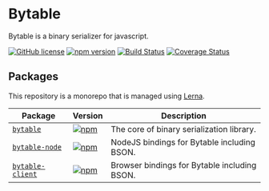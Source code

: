 # Bytable
Bytable is a binary serializer for javascript.

[![GitHub license](https://img.shields.io/badge/license-MIT-blue.svg?style=flat-square)](https://github.com/ddoronin/bytable/blob/master/LICENSE)
[![npm version](https://img.shields.io/npm/v/bytable.svg?style=flat-square)](https://www.npmjs.com/package/bytable)
[![Build Status](https://img.shields.io/travis/ddoronin/bytable/master.svg?style=flat-square)](https://travis-ci.org/ddoronin/bytable)
[![Coverage Status](https://img.shields.io/coveralls/ddoronin/bytable/master.svg?style=flat-square)](https://coveralls.io/github/ddoronin/bytable?branch=master)

## Packages

This repository is a monorepo that is managed using [Lerna](https://github.com/lerna/lerna). 

| Package                        | Version | Description |
| ------------------------------ | ------- | ----------- |
| [`bytable`](/packages/bytable) | [![npm](https://img.shields.io/npm/v/bytable.svg?style=flat-square)](https://www.npmjs.com/package/bytable) | The core of binary serialization library. |
| [`bytable-node`](/packages/bytable-node) | [![npm](https://img.shields.io/npm/v/bytable-node.svg?style=flat-square)](https://www.npmjs.com/package/bytable-node) | NodeJS bindings for Bytable including BSON. |
| [`bytable-client`](/packages/bytable-client) | [![npm](https://img.shields.io/npm/v/bytable-client.svg?style=flat-square)](https://www.npmjs.com/package/bytable-client) | Browser bindings for Bytable including BSON. |
